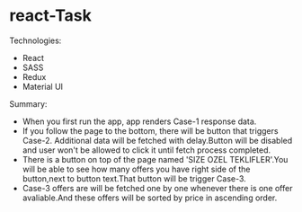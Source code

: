 # react-Task
Technologies:
- React
- SASS
- Redux
- Material UI

Summary:
- When you first run the app, app renders Case-1 response data.
- If you follow the page to the bottom, there will be button that triggers Case-2. Additional data will be fetched with delay.Button will be disabled and user won't be allowed to click it until fetch process completed.
- There is a button on top of the page named 'SIZE OZEL TEKLIFLER'.You will be able to see how many offers you have right side of the button,next to button text.That button will be trigger Case-3.
- Case-3 offers are will be fetched one by one whenever there is one offer avaliable.And these offers will be sorted by price in ascending order. 
